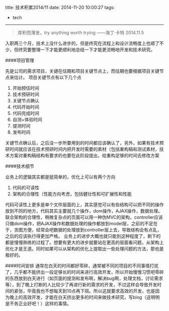 title: 技术积累2014/11
date: 2014-11-20 10:00:27
tags:
- tech
---

> 厚积而薄发，try anything worth trying
> ——海丁·卡特 2014.11.5

入职两三个月，技术上没什么进步的，但是终究在流程上和设计流畅度上也顺了不少，但终究要整理一下才能更顺利地总结一下才能更流畅地开发和技术研究。

####项目管理

先是公司的需求项目，关键在估期和项目关键节点上，而估期也要根据项目关键节点来估计。
项目关键节点有以下几个点

1. 开始预估时间
1. 技术预研时间
1. 关键节点确认
1. 代码开始时间
1. 代码完成时间
1. 自测+体验时间
1. 提测时间
1. 发布时间

关键节点确认后，之后没一步所要用到的时间都应该确认了，另外，如果有技术预研时间就应该在技术预研时间内把开发时需要的素材（包括重构稿和测试素材，技术方案对重构稿结构有要求的也要在此阶段提出，给重构足够的时间去修改方案

####技术细节

业务上的逻辑其实都是挺简单的，优化上可以有两个方向
1. 代码的可读性
1. 架构的合理性（性能方向考虑，包括健壮性和可扩展性和性能

代码可读性上更多是单个文件层面的上，其实感觉可以有些结构可以把不同的操作放到不同的地方，代码其实主要就几个操作，dom操作，AJAX操作，数据处理。
联合架构的合理性，稍微复杂点的页面可以用一种伪MVC的架构，controller应该只做dom操作，把AJAX操作和数据处理的操作都放到model层，之前的不足在于，贪图方便，经常会吧数据的处理放到controller层上去，导致结构会有点乱，之后的应该执行得更加严格。
业务上的进步大概也就只能到这种程度了，剩下的都是慢慢熟练的过程了。想要有更大的进步就要站在更高的层面看问题，从架构上优化才是王道。同时如果可以从架构的优化上提取出一些处理问题的方法，那也是极好的。

####时间安排
通常在白天的时间都好零碎，通常被不同的项目的不同事情打扰了，几乎都不能挤出一段足够长的时间来进行高效开发，所以开始慢慢习惯吧零碎的东西放到白天进行（如页面的提测和发布啊，解决bug啊，处理文档，讨论需求等），到了晚上打断的人比较少了再进行新的需求的开发，不过这样会导致开发时间的紧张，毕竟我也不想每天到10点再下班。所以这就要求高效的开发，也是因为晚上的高效开发，才能在白天挤出更多的时间来做技术研究，写blog（这明明是不务正业好吧！）这样的事情。


